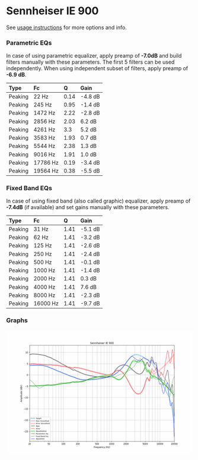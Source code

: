 # Sennheiser IE 900
See [usage instructions](https://github.com/jaakkopasanen/AutoEq#usage) for more options and info.

### Parametric EQs
In case of using parametric equalizer, apply preamp of **-7.0dB** and build filters manually
with these parameters. The first 5 filters can be used independently.
When using independent subset of filters, apply preamp of **-6.9 dB**.

| Type    | Fc       |    Q | Gain    |
|:--------|:---------|:-----|:--------|
| Peaking | 22 Hz    | 0.14 | -4.8 dB |
| Peaking | 245 Hz   | 0.95 | -1.4 dB |
| Peaking | 1472 Hz  | 2.22 | -2.8 dB |
| Peaking | 2856 Hz  | 2.03 | 6.2 dB  |
| Peaking | 4261 Hz  | 3.3  | 5.2 dB  |
| Peaking | 3583 Hz  | 1.93 | 0.7 dB  |
| Peaking | 5544 Hz  | 2.38 | 1.3 dB  |
| Peaking | 9016 Hz  | 1.91 | 1.0 dB  |
| Peaking | 17786 Hz | 0.19 | -3.4 dB |
| Peaking | 19564 Hz | 0.38 | -5.5 dB |

### Fixed Band EQs
In case of using fixed band (also called graphic) equalizer, apply preamp of **-7.4dB**
(if available) and set gains manually with these parameters.

| Type    | Fc       |    Q | Gain    |
|:--------|:---------|:-----|:--------|
| Peaking | 31 Hz    | 1.41 | -5.1 dB |
| Peaking | 62 Hz    | 1.41 | -3.2 dB |
| Peaking | 125 Hz   | 1.41 | -2.6 dB |
| Peaking | 250 Hz   | 1.41 | -2.4 dB |
| Peaking | 500 Hz   | 1.41 | -0.1 dB |
| Peaking | 1000 Hz  | 1.41 | -1.4 dB |
| Peaking | 2000 Hz  | 1.41 | 0.3 dB  |
| Peaking | 4000 Hz  | 1.41 | 7.6 dB  |
| Peaking | 8000 Hz  | 1.41 | -2.3 dB |
| Peaking | 16000 Hz | 1.41 | -9.7 dB |

### Graphs
![](./Sennheiser%20IE%20900.png)